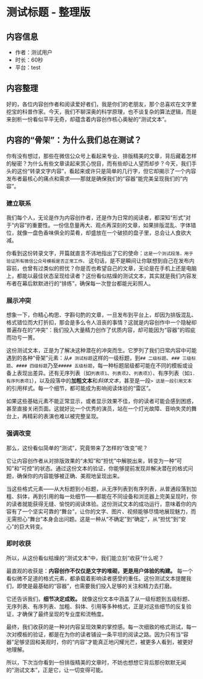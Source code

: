 # 测试标题 - 整理版

## 内容信息
- 作者：测试用户
- 时长：60秒
- 平台：test

## 内容整理

好的，各位内容创作者和阅读爱好者们，我是你们的老朋友，那个总喜欢在文字里挖宝的科普作家。今天，我们不聊深奥的科学原理，也不谈复杂的算法逻辑，而是来剖析一份看似平平无奇，却蕴含着内容创作核心奥秘的“测试文本”。

## 内容的“骨架”：为什么我们总在测试？

你有没有想过，那些在微信公众号上看起来专业、排版精美的文章，背后藏着怎样的秘密？为什么有些文章读起来赏心悦目，而有些却让人望而却步？今天，我们手头的这份“转录文字内容”，看起来或许只是简单的几行字，但它却揭示了一个内容发布者最核心的痛点和需求——那就是确保我们的“容器”能完美呈现我们的“内容”。

### 建立联系

我们每个人，无论是作为内容创作者，还是作为日常的阅读者，都深知“形式”对于“内容”的重要性。一份信息量再大、观点再深刻的文章，如果排版混乱、字体错位，就像一盘色香味俱全的菜肴，却盛放在一个破损的盘子里，总会让人食欲大减。

你看到这份转录文字，开篇就直言不讳地指出了它的使命：`这是一个测试段落，用于验证所有微信公众号模板是否正常工作。` 这句话，是不是瞬间让你联想到自己在发布内容前，也曾有过类似的担忧？你是否也希望自己的文章，无论是在手机上还是电脑上，都能以最佳状态呈现给读者？这份看似枯燥的测试文本，其实就是我们内容发布者在幕后默默进行的“排练”，确保每一次登台都能光彩照人。

### 展示冲突

想象一下，你精心构思、字斟句酌的文章，一旦发布到平台上，却因为排版混乱、格式错位而大打折扣，那会是多么令人沮丧的事情？这就是内容创作中一个隐秘却普遍存在的“冲突”：我们投入大量精力创作了优质内容，却可能因为“容器”的瑕疵而功亏一篑。

这份测试文本，正是为了解决这种潜在的冲突而生。它罗列了我们日常内容中可能遇到的各种“骨架”元素：从`# 测试标题`这样的一级标题，到`## 二级标题`、`### 三级标题`、`#### 四级标题`乃至`##### 五级标题`，每一种标题层级都可能在不同的模板或设备上表现出差异。还有无序列表（如`列表项1`、`列表项2`、`列表项3`）、有序列表（如`1. 有序列表项1`），以及段落中的**加粗文本**和*斜体文本*，甚至是一段`> 这是一段引用文本`的引用样式。每一个细节，都可能成为影响阅读体验的“雷区”。

如果这些基础元素不能正常显示，或者显示效果不佳，你的读者可能会感到困惑，甚至直接关闭页面。这就好比一个优秀的演员，站在一个灯光故障、音响失灵的舞台上，再精彩的表演也难以被完整呈现。

### 强调改变

那么，这份看似简单的“测试”，究竟带来了怎样的“改变”呢？

它让内容创作者从对排版效果的“未知”和“担忧”中解脱出来，转变为一种“可知”和“可控”的状态。通过这份文本的验证，你能够提前发现并解决潜在的格式问题，确保你的内容能够被正确、美观地呈现出来。

当这些格式元素——从大标题到小标题，从无序列表到有序列表，从普通段落到加粗、斜体，再到引用的每一处细节——都能在不同设备和浏览器上完美呈现时，你的读者就能获得无缝、愉悦的阅读体验。这份测试文本的成功运行，意味着你的内容有了一个坚实可靠的“舞台”，让你的文字、图片、视频能够尽情地展现魅力，而无需担心“舞台”本身会出问题。这是一种从“不确定”到“确定”，从“担忧”到“安心”的巨大转变。

### 即时收获

所以，从这份看似枯燥的“测试文本”中，我们能立刻“收获”什么呢？

最直观的收获是：**内容创作不仅仅是文字的堆砌，更是用户体验的构建。** 每一个看似微不足道的格式元素，都承载着影响读者感受的重任。这份测试文本提醒我们，即使是最基础的“容器”，也需要我们投入足够的关注和精力去打磨。

它还告诉我们，**细节决定成败。** 就像这份文本中涵盖了从一级标题到五级标题、无序列表、有序列表、加粗、斜体、引用等多种格式，正是对这些细节的反复验证，才确保了最终呈现的专业度和流畅度。

最终，我们收获的是一种对内容呈现效果的掌控感。每一次细致的格式测试，每一次对模板的验证，都是在为你的读者铺设一条平坦的阅读之路。因为只有当“容器”足够坚固和美观时，你的“内容”才能真正地闪耀光芒，被更多人看到，被更好地理解。

所以，下次当你看到一份排版精美的文章时，不妨也想想它背后那份默默无闻的“测试文本”，正是它，让一切变得可能。